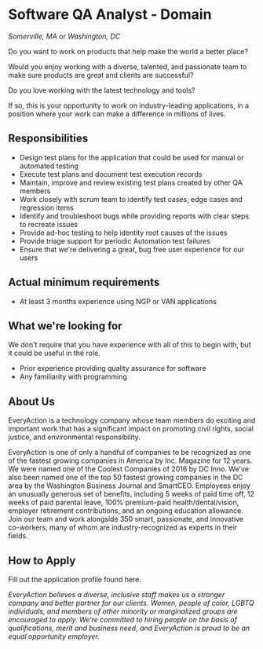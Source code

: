 Software QA Analyst - Domain
====================
*Somerville, MA* or *Washington, DC*

Do you want to work on products that help make the world a better place?

Would you enjoy working with a diverse, talented, and passionate team to make sure products are great and clients are successful?

Do you love working with the latest technology and tools?

If so, this is your opportunity to work on industry-leading applications, in a position where your work can make a difference in millions of lives.

Responsibilities
----------------

* Design test plans for the application that could be used for manual or automated testing
* Execute test plans and document test execution records
* Maintain, improve and review existing test plans created by other QA members
* Work closely with scrum team to identify test cases, edge cases and regression items
* Identify and troubleshoot bugs while providing reports with clear steps to recreate issues
* Provide ad-hoc testing to help identity root causes of the issues
* Provide triage support for periodic Automation test failures
* Ensure that we're delivering a great, bug free user experience for our users

Actual minimum requirements
---------------------------

* At least 3 months experience using NGP or VAN applications

What we're looking for
----------------------

We don't require that you have experience with all of this to begin with, but it could be useful in the role.

* Prior experience providing quality assurance for software
* Any familiarity with programming

About Us
--------

EveryAction is a technology company whose team members do exciting and important work that has a significant impact on promoting civil rights, social justice, and environmental responsibility.

EveryAction is one of only a handful of companies to be recognized as one of the fastest growing companies in America by Inc. Magazine for 12 years. We were named one of the Coolest Companies of 2016 by DC Inno. We've also been named one of the top 50 fastest growing companies in the DC area by the Washington Business Journal and SmartCEO. Employees enjoy an unusually generous set of benefits, including 5 weeks of paid time off, 12 weeks of paid parental leave, 100% premium-paid health/dental/vision, employer retirement contributions, and an ongoing education allowance. Join our team and work alongside 350 smart, passionate, and innovative co-workers, many of whom are industry-recognized as experts in their fields.

How to Apply
------------

Fill out the application profile found here.

*EveryAction believes a diverse, inclusive staff makes us a stronger company and better partner for our clients. Women, people of color, LGBTQ individuals, and members of other minority or marginalized groups are encouraged to apply. We’re committed to hiring people on the basis of qualifications, merit and business need, and EveryAction is proud to be an equal opportunity employer.*
